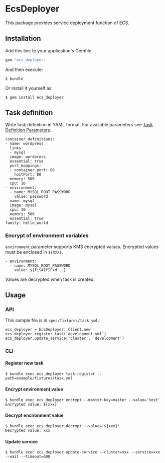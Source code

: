 # EcsDeployer

This package provides service deployment function of ECS.

## Installation

Add this line to your application's Gemfile:

```ruby
gem 'ecs_deployer'
```

And then execute:

    $ bundle

Or install it yourself as:

    $ gem install ecs_deployer

## Task definition

Write task definition in YAML format.
For available parameters see [Task Definition Parameters](http://docs.aws.amazon.com/AmazonECS/latest/developerguide/task_definition_parameters.html).

```
container_definitions:
- name: wordpress
  links:
  - mysql
  image: wordpress
  essential: true
  port_mappings:
  - container_port: 80
    hostPort: 80
  memory: 500
  cpu: 10
- environment:
  - name: MYSQL_ROOT_PASSWORD
    value: password
  name: mysql
  image: mysql
  cpu: 10
  memory: 500
  essential: true
family: hello_world
```

### Encrypt of environment variables

`environment` parameter supports KMS encrypted values.
Encrypted values must be enclosed in `${XXX}`.

```
- environment:
  - name: MYSQL_ROOT_PASSWORD
    value: ${fiSAIfIFxd...}
```

Values are decrypted when task is created.

## Usage

### API

This sample file is in `spec/fixtures/task.yml`.

```
ecs_deployer = EcsDeployer::Client.new
ecs_deployer.register_task('development.yml')
ecs_deployer.update_service('cluster', 'development')
```

### CLI

#### Register new task

```
$ bundle exec ecs_deployer task-register --path=example/fixtures/task.yml
```

#### Encrypt environment value

```
$ bundle exec ecs_deployer encrypt --master-key=master --value='test'
Encrypted value: ${xxx}
```

#### Decrypt encironment value

```
$ bundle exec ecs_deployer decrypt --value='${xxx}'
Decrypted value: xxx
```

#### Update service

```
$ bundle exec ecs_deployer update-service --cluster=xxx --service=xxx --wait --timeout=600
```
